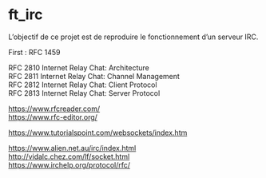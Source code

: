 # ft_irc
L’objectif de ce projet est de reproduire le fonctionnement d’un serveur IRC.  

First : RFC 1459  

RFC 2810 Internet Relay Chat: Architecture  
RFC 2811 Internet Relay Chat: Channel Management  
RFC 2812 Internet Relay Chat: Client Protocol  
RFC 2813 Internet Relay Chat: Server Protocol   

https://www.rfcreader.com/  
https://www.rfc-editor.org/  
  
https://www.tutorialspoint.com/websockets/index.htm  
  
https://www.alien.net.au/irc/index.html  
http://vidalc.chez.com/lf/socket.html  
https://www.irchelp.org/protocol/rfc/

